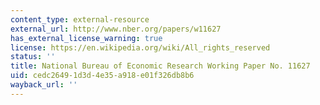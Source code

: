 ```yaml
---
content_type: external-resource
external_url: http://www.nber.org/papers/w11627
has_external_license_warning: true
license: https://en.wikipedia.org/wiki/All_rights_reserved
status: ''
title: National Bureau of Economic Research Working Paper No. 11627
uid: cedc2649-1d3d-4e35-a918-e01f326db8b6
wayback_url: ''
---
```

